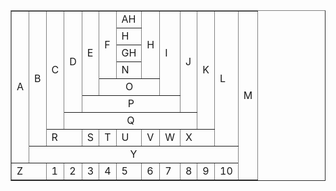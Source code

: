 <!DOCTYPE html>
<html lang="en">
<head>
    <meta charset="UTF-8">
    <meta name="viewport" content="width=device-width, initial-scale=1.0">
    <title>Document</title>
</head>
<body>
    <table border="1" align="center" cellspacing="0" cellpadding="5">
        <tr>
            <td rowspan="9">A</td>
            <td rowspan="8">B</td>
            <td rowspan="7">C</td>
            <td rowspan="6">D</td>
            <td rowspan="5">E</td>
            <td rowspan="4">F</td>
            <td>AH</td>
            <td rowspan="4">H</td>
            <td rowspan="5">I</td>
            <td rowspan="6">J</td>
            <td rowspan="7">K</td>
            <td rowspan="8">L</td>
            <td rowspan="10">M</td>
        </tr>
        <tr><td>H</td></tr>
        <tr><td>GH</td></tr>
        <tr><td>N</td></tr>
        <tr><td align="center" colspan="3">O</td></tr>
        <tr><td align="center" colspan="5">P</td></tr>
        <tr><td align="center" colspan="7">Q</td></tr>
        <tr><td  colspan="2">R</td>
        <td>S</td>
        <td>T</td>
        <td>U</td>
        <td>V</td>
        <td>W</td>
        <td colspan="2">X</td></tr>
        <tr><td align="center" colspan="11">Y</td></tr>
        <tr><td colspan="2">Z</td>
        <td>1</td>
        <td>2</td>
        <td>3</td>
        <td>4</td>
        <td colspan="1">5</td>
        <td>6</td>
        <td>7</td>
        <td>8</td>
        <td>9</td>
        <td>10</td>
        </tr>
    </table>
</body>
</html>
